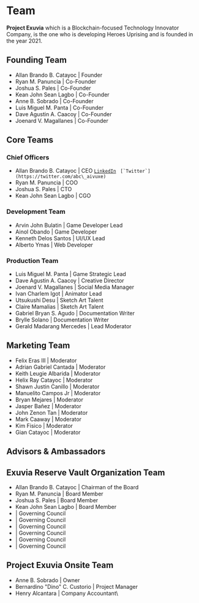 # Team

**Project Exuvia** which is a Blockchain-focused Technology Innovator Company, is the one who is developing Heroes Uprising and is founded in the year 2021.



## Founding Team

* Allan Brando B. Catayoc | Founder
* Ryan M. Panuncia | Co-Founder
* Joshua S. Pales | Co-Founder
* Kean John Sean Lagbo | Co-Founder
* Anne B. Sobrado | Co-Founder
* Luis Miguel M. Panta | Co-Founder
* Dave Agustin A. Caacoy | Co-Founder
* Joenard V. Magallanes | Co-Founder

## Core Teams

### Chief Officers

* Allan Brando B. Catayoc | CEO [`LinkedIn`](https://www.linkedin.com/in/allanbrandocatayoc) `` [`Twitter`](https://twitter.com/abc\_aivuxe)``
* Ryan  M. Panuncia | COO
* Joshua S. Pales | CTO
* Kean John Sean Lagbo | CGO

### Development Team

* Arvin John Bulatin | Game Developer Lead
* Ainol Obando | Game Developer
* Kenneth Delos Santos | UI/UX Lead
* Alberto Ymas | Web Developer

### Production Team

* Luis Miguel M. Panta | Game Strategic Lead
* Dave Agustin A. Caacoy | Creative Director
* Joenard V. Magallanes | Social Media Manager
* Ivan Charlem Igot | Animator Lead&#x20;
* Utsukushi Desu | Sketch Art Talent&#x20;
* Claire Mamalias | Sketch Art Talent&#x20;
* Gabriel Bryan S. Agudo | Documentation Writer
* Brylle Solano | Documentation Writer
* Gerald Madarang Mercedes | Lead Moderator

## Marketing Team

* Felix Eras III | Moderator
* Adrian Gabriel Cantada | Moderator
* Keith Leugie Albarida | Moderator
* Helix Ray Catayoc | Moderator
* Shawn Justin Canillo | Moderator
* Manuelito Campos Jr | Moderator
* Bryan Mejares | Moderator
* Jasper Bañez | Moderator
* John Zenon Tan | Moderator
* Mark Caaway | Moderator
* Kim Fisico | Moderator
* Gian Catayoc | Moderator

## Advisors & Ambassadors&#x20;

## Exuvia Reserve Vault Organization Team

* Allan Brando B. Catayoc | Chairman of the Board
* Ryan M. Panuncia | Board Member
* Joshua S. Pales | Board Member
* Kean John Sean Lagbo | Board Member
* &#x20;\| Governing Council
* &#x20;\| Governing Council
* &#x20;\| Governing Council
* &#x20;\| Governing Council
* &#x20;\| Governing Council
* &#x20;\| Governing Council

## Project Exuvia Onsite Team

* Anne B. Sobrado | Owner
* Bernardino "Dino" C. Custorio | Project Manager
* Henry Alcantara | Company Accountant\
